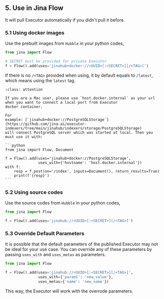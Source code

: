 ## 5. Use in Jina Flow

It will pull Executor automatically if you didn't pull it before.

### 5.1 Using docker images

Use the prebuilt images from `Hubble` in your python codes,

```python
from jina import Flow

# SECRET must be provided for private Executor
f = Flow().add(uses='jinahub+docker://<UUID>[:<SECRET>][/<TAG>]')
```

If there is no `/<TAG>` provided when using, it by default equals to `/latest`, which means using the `latest` tag.

````{admonition} Attention
:class: attention

If you are a Mac user, please use `host.docker.internal` as your url when you want to connect a local port from Executor
docker container.

For
example: [`jinahub+docker://PostgreSQLStorage`](https://github.com/jina-ai/executor-indexers/tree/main/jinahub/indexers/storage/PostgreSQLStorage)
will connect PostgreSQL server which was started at local. Then you must use it with:

```python
from jina import Flow, Document

f = Flow().add(uses='jinahub+docker://PostgreSQLStorage', 
               uses_with={'hostname': 'host.docker.internal'})
with f:
    resp = f.post(on='/index', inputs=Document(), return_results=True)
    print(f'{resp}')
```
````

### 5.2 Using source codes

Use the source codes from `Hubble` in your python codes,

```python
from jina import Flow

f = Flow().add(uses='jinahub://<UUID>[:<SECRET>][/<TAG>]')
```

### 5.3 Override Default Parameters

It is possible that the default parameters of the published Executor may not be ideal for your use case. You can override
any of these parameters by passing `uses_with` and `uses_metas` as parameters.

```python
from jina import Flow

f = Flow().add(uses='jinahub://<UUID>[:<SECRET>][/<TAG>]', 
               uses_with={'param1': 'new_value'},
               uses_metas={'name': 'new_name'})
```

This way, the Executor will work with the overrode parameters.
